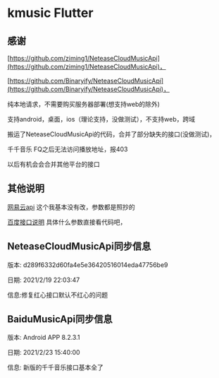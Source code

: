 # kmusic Flutter
## 感谢

[https://github.com/ziming1/NeteaseCloudMusicApi](https://github.com/ziming1/NeteaseCloudMusicApi)，

[https://github.com/Binaryify/NeteaseCloudMusicApi](https://github.com/Binaryify/NeteaseCloudMusicApi)，

纯本地请求，不需要购买服务器部署(想支持web的除外)

支持android，桌面，ios（理论支持，没做测试），不支持web，跨域

搬运了NeteaseCloudMusicApi的代码，合并了部分缺失的接口(没做测试)，

千千音乐 FQ之后无法访问播放地址，报403

以后有机会会合并其他平台的接口



## 其他说明

[网易云api](https://binaryify.github.io/NeteaseCloudMusicApi/#/)
这个我基本没有改，参数都是照抄的

[百度接口说明](https://github.com/yhsj0919/KMusic/blob/master/BaiduMisic.md)
具体什么参数直接看代码吧，




## NeteaseCloudMusicApi同步信息

版本: d289f6332d60fa4e5e36420516014eda47756be9

日期: 2021/2/19 22:03:47

信息:修复红心接口默认不红心的问题

## BaiduMusicApi同步信息

版本: Android APP 8.2.3.1

日期: 2021/2/23 15:40:00

信息: 新版的千千音乐接口基本全了



